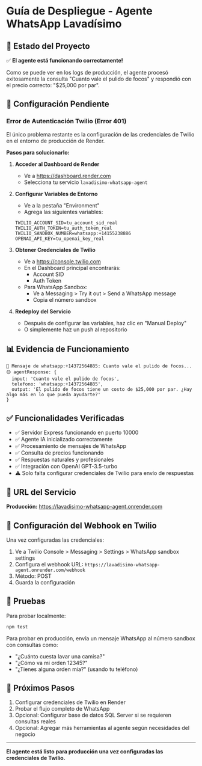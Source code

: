 # Guía de Despliegue - Agente WhatsApp Lavadísimo

## 🎉 Estado del Proyecto

✅ **El agente está funcionando correctamente!** 

Como se puede ver en los logs de producción, el agente procesó exitosamente la consulta "Cuanto vale el pulido de focos" y respondió con el precio correcto: "$25,000 por par".

## 🔧 Configuración Pendiente

### Error de Autenticación Twilio (Error 401)

El único problema restante es la configuración de las credenciales de Twilio en el entorno de producción de Render.

**Pasos para solucionarlo:**

1. **Acceder al Dashboard de Render**
   - Ve a https://dashboard.render.com
   - Selecciona tu servicio `lavadisimo-whatsapp-agent`

2. **Configurar Variables de Entorno**
   - Ve a la pestaña "Environment"
   - Agrega las siguientes variables:

   ```
   TWILIO_ACCOUNT_SID=tu_account_sid_real
   TWILIO_AUTH_TOKEN=tu_auth_token_real
   TWILIO_SANDBOX_NUMBER=whatsapp:+14155238886
   OPENAI_API_KEY=tu_openai_key_real
   ```

3. **Obtener Credenciales de Twilio**
   - Ve a https://console.twilio.com
   - En el Dashboard principal encontrarás:
     - Account SID
     - Auth Token
   - Para WhatsApp Sandbox:
     - Ve a Messaging > Try it out > Send a WhatsApp message
     - Copia el número sandbox

4. **Redeploy del Servicio**
   - Después de configurar las variables, haz clic en "Manual Deploy"
   - O simplemente haz un push al repositorio

## 📊 Evidencia de Funcionamiento

```
📩 Mensaje de whatsapp:+14372564885: Cuanto vale el pulido de focos...
🟡 agentResponse: {
  input: 'Cuanto vale el pulido de focos',
  telefono: 'whatsapp:+14372564885',
  output: 'El pulido de focos tiene un costo de $25,000 por par. ¿Hay algo más en lo que pueda ayudarte?'
}
```

## ✅ Funcionalidades Verificadas

- ✅ Servidor Express funcionando en puerto 10000
- ✅ Agente IA inicializado correctamente
- ✅ Procesamiento de mensajes de WhatsApp
- ✅ Consulta de precios funcionando
- ✅ Respuestas naturales y profesionales
- ✅ Integración con OpenAI GPT-3.5-turbo
- ⚠️ Solo falta configurar credenciales de Twilio para envío de respuestas

## 🚀 URL del Servicio

**Producción:** https://lavadisimo-whatsapp-agent.onrender.com

## 📱 Configuración del Webhook en Twilio

Una vez configuradas las credenciales:

1. Ve a Twilio Console > Messaging > Settings > WhatsApp sandbox settings
2. Configura el webhook URL: `https://lavadisimo-whatsapp-agent.onrender.com/webhook`
3. Método: POST
4. Guarda la configuración

## 🧪 Pruebas

Para probar localmente:
```bash
npm test
```

Para probar en producción, envía un mensaje WhatsApp al número sandbox con consultas como:
- "¿Cuánto cuesta lavar una camisa?"
- "¿Cómo va mi orden 12345?"
- "¿Tienes alguna orden mía?" (usando tu teléfono)

## 🎯 Próximos Pasos

1. Configurar credenciales de Twilio en Render
2. Probar el flujo completo de WhatsApp
3. Opcional: Configurar base de datos SQL Server si se requieren consultas reales
4. Opcional: Agregar más herramientas al agente según necesidades del negocio

---

**El agente está listo para producción una vez configuradas las credenciales de Twilio.**
